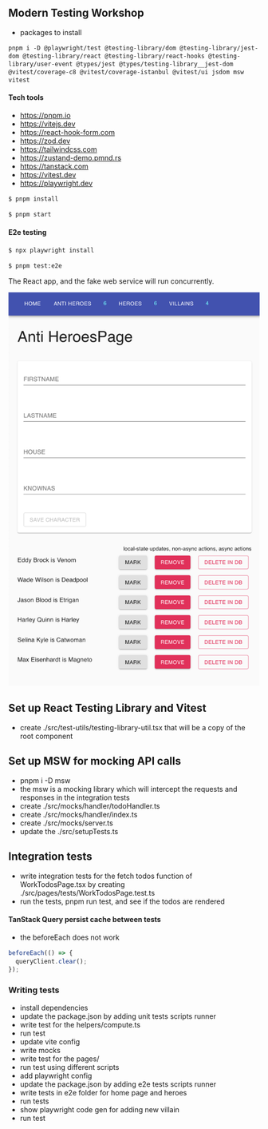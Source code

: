 ## Modern Testing Workshop

- packages to install

```zh
pnpm i -D @playwright/test @testing-library/dom @testing-library/jest-dom @testing-library/react @testing-library/react-hooks @testing-library/user-event @types/jest @types/testing-library__jest-dom @vitest/coverage-c8 @vitest/coverage-istanbul @vitest/ui jsdom msw vitest
```

#### Tech tools

- https://pnpm.io
- https://vitejs.dev
- https://react-hook-form.com
- https://zod.dev
- https://tailwindcss.com
- https://zustand-demo.pmnd.rs
- https://tanstack.com
- https://vitest.dev
- https://playwright.dev

```sh
$ pnpm install
```

```sh
$ pnpm start
```

#### E2e testing

```sh
$ npx playwright install
```

```sh
$ pnpm test:e2e
```

The React app, and the fake web service will run concurrently.

![screenshot](./screenshot.png)

## Set up React Testing Library and Vitest

- create ./src/test-utils/testing-library-util.tsx that will be a copy of the root component

## Set up MSW for mocking API calls

- pnpm i -D msw
- the msw is a mocking library which will intercept the requests and responses in the integration tests
- create ./src/mocks/handler/todoHandler.ts
- create ./src/mocks/handler/index.ts
- create ./src/mocks/server.ts
- update the ./src/setupTests.ts

## Integration tests

- write integration tests for the fetch todos function of WorkTodosPage.tsx by creating ./src/pages/tests/WorkTodosPage.test.ts
- run the tests, pnpm run test, and see if the todos are rendered

#### TanStack Query persist cache between tests

- the beforeEach does not work

```ts
beforeEach(() => {
  queryClient.clear();
});
```

### Writing tests

- install dependencies
- update the package.json by adding unit tests scripts runner
- write test for the helpers/compute.ts
- run test
- update vite config
- write mocks
- write test for the pages/
- run test using different scripts
- add playwright config
- update the package.json by adding e2e tests scripts runner
- write tests in e2e folder for home page and heroes
- run tests
- show playwright code gen for adding new villain
- run test
